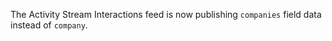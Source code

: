 The Activity Stream Interactions feed is now publishing `companies` field data instead of `company`.
